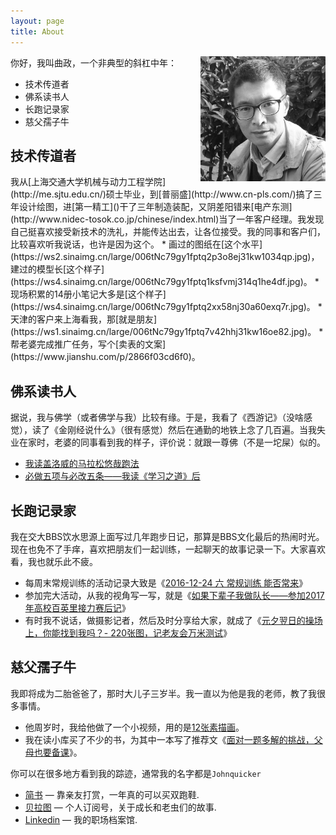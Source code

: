 ```yaml
---
layout: page
title: About
---
```


<!-- <img src="John.jpeg" class="profile-picture" width="128" align="right"> -->
<img src="A Father from a boy s cam.jpg" class="profile-picture" width="200" align="right">

你好，我叫曲政，一个非典型的斜杠中年：

* 技术传道者
* 佛系读书人
* 长跑记录家
* 慈父孺子牛

<h2>技术传道者</h2>
我从[上海交通大学机械与动力工程学院](http://me.sjtu.edu.cn/)硕士毕业，到[普丽盛](http://www.cn-pls.com/)搞了三年设计绘图，进[第一精工]()干了三年制造装配，又阴差阳错来[电产东测](http://www.nidec-tosok.co.jp/chinese/index.html)当了一年客户经理。我发现自己挺喜欢接受新技术的洗礼，并能传达出去，让各位接受。我的同事和客户们，比较喜欢听我说话，也许是因为这个。
* 画过的图纸在[这个水平](https://ws2.sinaimg.cn/large/006tNc79gy1fptq2p3o8ej31kw1034qp.jpg)，建过的模型长[这个样子](https://ws4.sinaimg.cn/large/006tNc79gy1fptq1ksfvmj314q1he4df.jpg)。
* 现场积累的14册小笔记大多是[这个样子](https://ws4.sinaimg.cn/large/006tNc79gy1fptq2xx58nj30a60exq7r.jpg)。
* 天津的客户来上海看我，那[就是朋友](https://ws1.sinaimg.cn/large/006tNc79gy1fptq7v42hhj31kw16oe82.jpg)。
* 帮老婆完成推广任务，写个[卖表的文案](https://www.jianshu.com/p/2866f03cd6f0)。

<h2>佛系读书人</h2>

据说，我与佛学（或者佛学与我）比较有缘。于是，我看了《西游记》（没啥感觉），读了《金刚经说什么》（很有感觉）然后在通勤的地铁上念了几百遍。当我失业在家时，老婆的同事看到我的样子，评价说：就跟一尊佛（不是一坨屎）似的。

* [我读盖洛威的马拉松悠哉跑法](https://www.jianshu.com/p/5b7e7659d0e0)
* [必做五项与必改五条——我读《学习之道》后](https://www.jianshu.com/p/7dc93deffe4e)


<h2>长跑记录家</h2>

我在交大BBS饮水思源上面写过几年跑步日记，那算是BBS文化最后的热闹时光。现在也免不了手痒，喜欢把朋友们一起训练，一起聊天的故事记录一下。大家喜欢看，我也就乐此不疲。

* 每周末常规训练的活动记录大致是《[2016-12-24 六 常规训练 能否常来](https://www.jianshu.com/p/d66fbfff033d)》
* 参加完大活动，从我的视角写一写，就是《[如果下辈子我做队长——参加2017年高校百英里接力赛后记](https://www.jianshu.com/p/d24eded05352)》
* 有时我不说话，做摄影记者，然后及时分享给大家，就成了《[元夕翌日的操场上，你能找到我吗？- 220张图，记老友会万米测试](https://mp.weixin.qq.com/s/wT9p5HcHyEyIujpYvjZcBQ)》

<h2>慈父孺子牛</h2>

我即将成为二胎爸爸了，那时大儿子三岁半。我一直以为他是我的老师，教了我很多事情。

* 他周岁时，我给他做了一个小视频，用的是[12张素描画](https://ws2.sinaimg.cn/large/006tKfTcgy1fpuv8nj0qng30zk0zkb2k.gif)。
* 我在读小库买了不少的书，为其中一本写了推荐文《[面对一题多解的挑战，父母也要备课](https://www.jianshu.com/p/34ebb3229f6c)》。

<!-- You can find me on a variety of world–wild–interweb sites where my username is usually `John Qu` -->

你可以在很多地方看到我的踪迹，通常我的名字都是`Johnquicker`

- [简书](https://www.jianshu.com/u/4b4715327b8e) — 靠亲友打赏，一年真的可以买双跑鞋.
- [贝拉图](https://mp.weixin.qq.com/mp/profile_ext?action=home&__biz=MzAwNzgwNjI3MA==&scene=124&#wechat_redirect) — 个人订阅号，关于成长和老虫们的故事.
- [Linkedin](https://www.linkedin.com/in/%E6%94%BF-%E6%9B%B2-bbb95b100/) — 我的职场档案馆.
